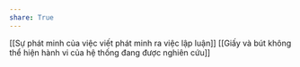 ```yaml
---
share: True
---
```

[[Sự phát minh của việc viết phát minh ra việc lập luận]] 
[[Giấy và bút không thể hiện hành vi của hệ thống đang được nghiên cứu]]
